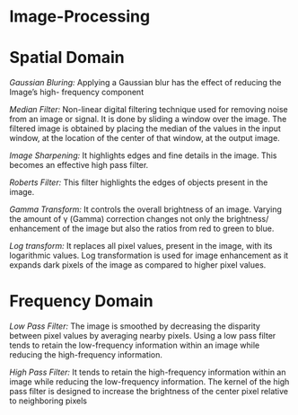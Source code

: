 # Image-Processing

# Spatial Domain

*Gaussian Bluring:*  Applying a Gaussian blur has the effect of reducing the Image’s high- frequency component

*Median Filter:*  Non-linear digital filtering technique used for removing noise from an image or signal. It is done by sliding a window over the image. The filtered image is obtained by placing the median of the values in the input window, at the location of the center of that window, at the
output image.


*Image Sharpening:* It highlights edges and fine details in the image. This becomes	an effective high pass filter.

*Roberts Filter:* This filter highlights the edges of objects present in the image.

*Gamma Transform:* It controls the overall brightness of an image. Varying the amount of γ (Gamma) correction changes not only the brightness/ enhancement of the image but also the ratios	from red to green to blue.

*Log transform:* It replaces all pixel values, present in the image, with its logarithmic values. Log transformation is used for image enhancement as it expands dark pixels of the image as compared to higher
pixel values.

# Frequency Domain 

*Low Pass Filter:* The image is smoothed by decreasing the disparity between pixel values by averaging nearby pixels. Using a low pass filter tends to retain the low-frequency information within an image while reducing the high-frequency information.

*High Pass Filter:* It tends to retain the high-frequency information within an image while reducing the low-frequency information. The kernel of the high pass filter is designed to increase the brightness of the center pixel relative to neighboring pixels





